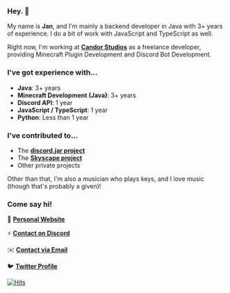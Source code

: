 ### Hey. 👋
My name is **Jan**, and I'm mainly a backend developer in Java with 3+ years of experience. I do a bit of work with JavaScript and TypeScript as well.

Right now, I'm working at [**Candor Studios**](https://discord.gg/candorstudios) as a freelance developer, providing Minecraft Plugin Development and Discord Bot Development.

### I've got experience with...
- **Java**: 3+ years
- **Minecraft Development (Java)**: 3+ years
- **Discord API**: 1 year
- **JavaScript / TypeScript**: 1 year
- **Python**: Less than 1 year

### I've contributed to...
- The [**discord.jar project**](https://github.com/discord-jar/discord.jar)
- The [**Skyscape project**](https://github.com/Skyscape-SP)
- Other private projects

Other than that, I'm also a musician who plays keys, and I love music (though that's probably a given)!

### Come say hi!

🔗 [**Personal Website**](https://blueysh.me)

⚡️ [**Contact on Discord**](https://blueysh.me/discord)

✉️ [**Contact via Email**](mailto:hi@blueysh.me)

🐦 [**Twitter Profile**](https://twitter.com/blueysh_)


[![Hits](https://hits-app.vercel.app/hits?url=https://github.com/blueysh&bgLeft=444444&bgRight=575fff&label=Hits)](https://hits-app.vercel.app/)
